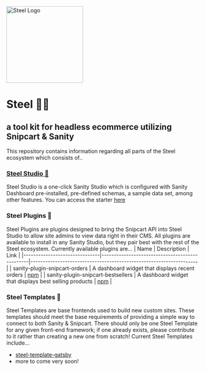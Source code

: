 <img src="https://i.ibb.co/WKwXSrv/steel-logo-01-01.jpg" alt="Steel Logo" width="200px"/>

# Steel 🤘🏻
## a tool kit for headless ecommerce utilizing Snipcart &amp; Sanity

This repository contains information regarding all parts of the Steel ecosystem which consists of..

### [Steel Studio 🎨](https://github.com/stordahl/steel-studio)
Steel Studio is a one-click Sanity Studio which is configured with Sanity Dashboard pre-installed, pre-defined schemas, a sample data set, among other features.
You can access the starter [here](https://www.sanity.io/create?template=stordahl/steel-studio)

### Steel Plugins 🔌
Steel Plugins are plugins designed to bring the Snipcart API into Steel Studio to allow site admins to view data right in their CMS. All plugins are available to install in any Sanity Studio, but they pair best with the rest of the Steel ecosystem. Currently available plugins are...
| Name                          | Description                                    | Link                                                               |
|-------------------------------|------------------------------------------------|--------------------------------------------------------------------|
| sanity-plugin-snipcart-orders | A dashboard widget that displays recent orders | [npm](https://www.npmjs.com/package/sanity-plugin-snipcart-orders) |
| sanity-plugin-snipcart-bestsellers | A dashboard widget that displays best selling products | [npm](https://www.npmjs.com/package/sanity-plugin-snipcart-bestsellers) |

### Steel Templates 🧩
Steel Templates are base frontends used to build new custom sites. These templates should meet the base requirements of providing a simple way to connect to both Sanity & Snipcart. There should only be one Steel Template for any given front-end framework; if one already exists, please contribute to it rather than creating a new one from scratch! Current Steel Templates include...
- [steel-template-gatsby](https://github.com/stordahl/steel-template-gatsby)
- more to come very soon!

